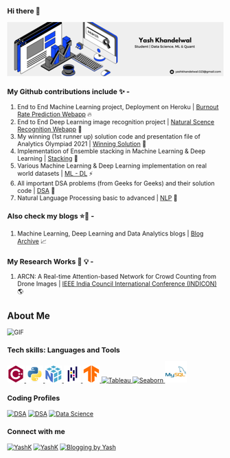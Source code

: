 ### Hi there 👋

![GIF](https://github.com/YashK07/YashK07/blob/main/cover%20linkedin.png)



### My Github contributions include ✨ - 
1. End to End Machine Learning project, Deployment on Heroku | [Burnout Rate Prediction Webapp](https://github.com/YashK07/Burnout-Rate-Prediction-Heroku) 🔥
2. End to End Deep Learning image recognition project | [Natural Scence Recognition Webapp](https://github.com/YashK07/Natural-Scene-Recognition-WebApp-SDS-Project) 🌟
3. My winning (1st runner up) solution code and presentation file of Analytics Olympiad 2021 | [Winning Solution](https://github.com/YashK07/Analytics-Olympiad-2021-My-Winning-Solution) 🥈 
4. Implementation of Ensemble stacking in Machine Learning & Deep Learning | [Stacking](https://github.com/YashK07/Stacking-Ensembling) 🧱
5. Various Machine Learning & Deep Learning implementation on real world datasets | [ML - DL](https://github.com/YashK07/ML-DL) ⚡
6. All important DSA problems (from Geeks for Geeks) and their solution code | [DSA](https://github.com/YashK07/DSA-GFG) 🧠
7. Natural Language Processing basic to advanced | [NLP](https://github.com/YashK07/Natural-Language-Processing)  💬  

### Also check my blogs ⭐🎯 - 
1. Machine Learning, Deep Learning and Data Analytics blogs | [Blog Archive](https://docs.google.com/document/d/16mT9iHdc06CR-9CAMGvCngmOv07hC9CM9Sl5oYfwcKs/edit?usp=sharing) 📈 

### My Research Works 📜 💡 - 
1. ARCN: A Real-time Attention-based Network for Crowd Counting from Drone Images | [IEEE India Council International Conference (INDICON)](https://ieeexplore.ieee.org/document/9691659) 🌎


<h2> About Me </h2>

![GIF](https://www.gifcen.com/wp-content/uploads/2021/03/aesthetic-gif-5.gif)

<h3 align="left">Tech skills: Languages and Tools</h3>
<p align="left"> <a href="https://leetcode.com/heisenberg07/" target="_blank"> <img src="https://github.com/devicons/devicon/blob/master/icons/cplusplus/cplusplus-plain.svg" alt="C++" width="40" height="40"/> </a> <a href="https://www.hackerrank.com/yashbetul23" target="_blank"> <img src="https://raw.githubusercontent.com/devicons/devicon/master/icons/python/python-original.svg" alt="Python" width="40" height="40"/> </a><a href="https://www.hackerrank.com/yashbetul23" target="_blank"> <img src="https://github.com/devicons/devicon/blob/master/icons/numpy/numpy-original.svg" alt="Numpy" width="40" height="40"/> </a> <a href="https://www.kaggle.com/yashk07" target="_blank"> <img src="https://github.com/devicons/devicon/blob/master/icons/pandas/pandas-original.svg" alt="Pandas" width="40" height="40"/> </a> <a href="https://www.kaggle.com/yashk07" target="_blank"> <img src="https://github.com/devicons/devicon/blob/master/icons/tensorflow/tensorflow-original.svg" alt="Tensorflow" width="40" height="40"/> </a><a href="https://public.tableau.com/app/profile/yash.khandelwal" target="_blank"> <img src="https://brockdsl.github.io/Tableau-Online-Tutorial/tableau-logo.jpg" alt="Tableau" width="40" height="40"/> </a><a href="https://www.kaggle.com/yashk07" target="_blank"> <img src="https://user-images.githubusercontent.com/315810/92161415-9e357100-edfe-11ea-917d-f9e33fd60741.png" alt="Seaborn" width="40" height="40"/> </a><a href="https://www.hackerrank.com/yashbetul23" target="_blank"> <img src="https://github.com/devicons/devicon/blob/master/icons/mysql/mysql-original-wordmark.svg" alt="MySQL" width="50" height="50"/> </a> </p>
 
<h3 align="left">Coding Profiles</h3> 
 <p align="left">
 <a href="https://leetcode.com/heisenberg07/" target="blank"><img align="center" src="https://upload.wikimedia.org/wikipedia/commons/1/19/LeetCode_logo_black.png" alt="DSA" height="40" width="50" /></a>
<a href="https://www.hackerrank.com/yashbetul23" target="blank"><img align="center" src="https://upload.wikimedia.org/wikipedia/commons/4/40/HackerRank_Icon-1000px.png" alt="DSA" height="40" width="50" /></a>
 <a href="https://www.kaggle.com/yashk07" target="blank"><img align="center" src="https://upload.wikimedia.org/wikipedia/commons/7/7c/Kaggle_logo.png" alt="Data Science" height="20" width="50" /></a>
 </p>
<h3 align="left">Connect with me</h3>
<p align="left">
<a href="https://www.linkedin.com/in/yash-khandelwal-a40484bb/" target="blank"><img align="center" src="https://raw.githubusercontent.com/rahuldkjain/github-profile-readme-generator/master/src/images/icons/Social/linked-in-alt.svg" alt="YashK" height="30" width="40" /></a>
<a href="https://www.instagram.com/yashkhandelwal_7/" target="blank"><img align="center" src="https://raw.githubusercontent.com/rahuldkjain/github-profile-readme-generator/master/src/images/icons/Social/instagram.svg" alt="YashK" height="30" width="40" /></a>
<a href="https://yashkhandelwal07.medium.com/" target="blank"><img align="center" src="https://github.com/shalinguyen/socialicious/blob/master/svg/icon_medium-sign.svg" alt="Blogging by Yash" height="40" width="50" /></a>
</p>

<!--
**YashK07/YashK07** is a ✨ _special_ ✨ repository because its `README.md` (this file) appears on your GitHub profile.

Here are some ideas to get you started:

- 🔭 I’m currently working on ...
- 🌱 I’m currently learning ...
- 👯 I’m looking to collaborate on ...
- 🤔 I’m looking for help with ...
- 💬 Ask me about ...
- 📫 How to reach me: ...
- 😄 Pronouns: ...
- ⚡ Fun fact: ...
-->

